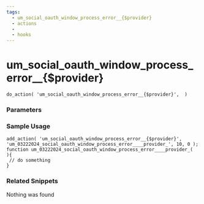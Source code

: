 ```yaml
---
tags: 
  - um_social_oauth_window_process_error__{$provider}
  - actions
  - 
  - hooks
---
```

# um\_social\_oauth\_window\_process\_error\_\_{$provider}

``` php:no-line-numbers
do_action( 'um_social_oauth_window_process_error__{$provider}',  )
```
<div class='hook-sep'></div>

### Parameters

<div class='hook-sep'></div>



### Sample Usage

``` php:no-line-numbers
add_action( 'um_social_oauth_window_process_error__{$provider}', 'um_03222024_social_oauth_window_process_error____provider_', 10, 0 );
function um_03222024_social_oauth_window_process_error____provider_(  ){
 // do something
}
```
<div class='hook-sep'></div>



### Related Snippets

Nothing was found


